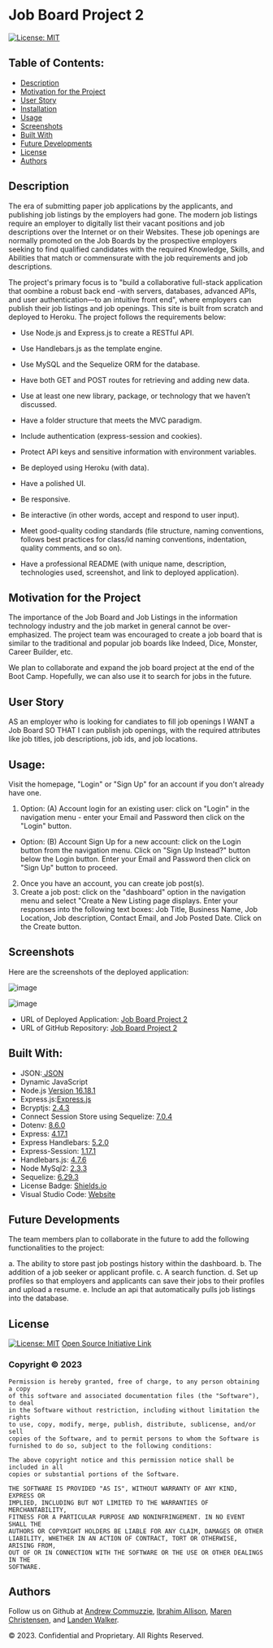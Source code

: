 # Job Board Project 2
[![License: MIT](https://img.shields.io/badge/License-MIT-yellow.svg)](https://opensource.org/licenses/MIT)

## Table of Contents:
- [Description](#Description)
- [Motivation for the Project](#Motivation-for-the-Project)
- [User Story](#User-Story)
- [Installation](#Installation)
- [Usage](#Usage)
- [Screenshots](#Screenshots)
- [Built With](#Built-With)
- [Future Developments](#Future-Developments)
- [License](#License)
- [Authors](#Authors)


## Description

The era of submitting paper job applications by the applicants, and publishing job listings by the employers had gone. The modern job listings require an employer to digitally list their vacant positions and job descriptions over the Internet or on their Websites. These job openings are normally promoted on the Job Boards by the prospective employers seeking to find qualified candidates with the required Knowledge, Skills, and Abilities that match or commensurate with the job requirements and job descriptions.

The project's primary focus is to "build a collaborative full-stack application that oombine a robust back end -with servers, databases, advanced APIs, and user authentication—to an intuitive front end", where employers can publish their job listings and job openings. This site is built from scratch and deployed to Heroku. The project follows the requirements below:

- Use Node.js and Express.js to create a RESTful API.

- Use Handlebars.js as the template engine.

- Use MySQL and the Sequelize ORM for the database.

- Have both GET and POST routes for retrieving and adding new data.

- Use at least one new library, package, or technology that we haven’t discussed.

- Have a folder structure that meets the MVC paradigm.

- Include authentication (express-session and cookies).

- Protect API keys and sensitive information with environment variables.

- Be deployed using Heroku (with data).

- Have a polished UI.

- Be responsive.

- Be interactive (in other words, accept and respond to user input).

- Meet good-quality coding standards (file structure, naming conventions, follows best practices for class/id naming conventions, indentation, quality comments, and so on).

- Have a professional README (with unique name, description, technologies used, screenshot, and link to deployed application).

## Motivation for the Project

The importance of the Job Board and Job Listings in the information technology industry and the job market in general cannot be over-emphasized. The project team was encouraged to create a job board that is similar to the traditional and popular job boards like Indeed, Dice, Monster, Career Builder, etc.

We plan to collaborate and expand the job board project at the end of the Boot Camp. Hopefully, we can also use it to search for jobs in the future. 

## User Story

AS an employer who is looking for candiates to fill job openings
I WANT a Job Board
SO THAT I can publish job openings, with the required attributes like job titles, job descriptions, job ids, and job locations.

## Usage:

Visit the homepage, "Login" or "Sign Up" for an account if you don't already have one.

1. Option: (A) Account login for an existing user: click on "Login" in the navigation menu - enter your Email and Password then click on the "Login" button.
- Option: (B) Account Sign Up for a new account: click on the Login button from the navigation menu. Click on "Sign Up Instead?" button below the Login button. Enter your Email and Password then click on "Sign Up" button to proceed.
2. Once you have an account, you can create job post(s).
3. Create a job post: click on the "dashboard" option in the navigation menu and select "Create a New Listing page displays. Enter your responses into the following text boxes: Job Title, Business Name, Job Location, Job description, Contact Email, and Job Posted Date. Click on the Create button.


## Screenshots

Here are the screenshots of the deployed application:

![image](https://github.com/mj470/job-board-project-2/assets/116689797/75f1348b-d4f2-4b53-baf3-6ee6c579539a)

![image](https://github.com/mj470/job-board-project-2/assets/116689797/f6e1955b-95b1-4b74-8b9b-e36303215b2f)



- URL of Deployed Application: [Job Board Project 2](https://job-board-project-2-e40bf6d683ab.herokuapp.com/)
- URL of GitHub Repository: [Job Board Project 2](http://www.github.com/mj470/job-board-project-2)


## Built With:
- JSON:[ JSON](https://www.npmjs.com/package/json)
- Dynamic JavaScript
- Node.js [Version 16.18.1](https://nodejs.org/en/blog/release/v16.18.1/)
- Express.js:[Express.js](https://expressjs.com/en/starter/installing.html)
- Bcryptjs: [2.4.3](https://www.npmjs.com/package/bcryptjs)
- Connect Session Store using Sequelize: [7.0.4](https://www.npmjs.com/package/connect-session-sequelize)
- Dotenv: [8.6.0](https://www.npmjs.com/package/dotenv)
- Express: [4.17.1](https://www.npmjs.com/package/express)
- Express Handlebars: [5.2.0](https://www.npmjs.com/package/express-handlebars)
- Express-Session: [1.17.1](https://www.npmjs.com/package/express-session)
- Handlebars.js: [4.7.6](https://www.npmjs.com/package/handlebars)
- Node MySql2: [2.3.3](https://www.npmjs.com/package/mysql2)
- Sequelize: [6.29.3](https://www.npmjs.com/package/sequelize)
- License Badge: [Shields.io](https://shields.io/)
- Visual Studio Code: [Website](https://code.visualstudio.com/)


## Future Developments

The team members plan to collaborate in the future to add the following functionalities to the project:

a. The ability to store past job postings history within the dashboard.
b. The addition of a job seeker or applicant profile.
c. A search function.
d. Set up profiles so that employers and applicants can save their jobs to their profiles and upload a resume.
e. Include an api that automatically pulls job listings into the database.

## License
  
[![License: MIT](https://img.shields.io/badge/License-MIT-yellow.svg)](https://opensource.org/licenses/MIT) [Open Source Initiative Link](https://opensource.org/licenses/MIT)

### Copyright © 2023 
```
Permission is hereby granted, free of charge, to any person obtaining a copy
of this software and associated documentation files (the "Software"), to deal
in the Software without restriction, including without limitation the rights
to use, copy, modify, merge, publish, distribute, sublicense, and/or sell
copies of the Software, and to permit persons to whom the Software is
furnished to do so, subject to the following conditions:

The above copyright notice and this permission notice shall be included in all
copies or substantial portions of the Software.

THE SOFTWARE IS PROVIDED "AS IS", WITHOUT WARRANTY OF ANY KIND, EXPRESS OR
IMPLIED, INCLUDING BUT NOT LIMITED TO THE WARRANTIES OF MERCHANTABILITY,
FITNESS FOR A PARTICULAR PURPOSE AND NONINFRINGEMENT. IN NO EVENT SHALL THE
AUTHORS OR COPYRIGHT HOLDERS BE LIABLE FOR ANY CLAIM, DAMAGES OR OTHER
LIABILITY, WHETHER IN AN ACTION OF CONTRACT, TORT OR OTHERWISE, ARISING FROM,
OUT OF OR IN CONNECTION WITH THE SOFTWARE OR THE USE OR OTHER DEALINGS IN THE
SOFTWARE.
```

## Authors

Follow us on Github at [Andrew Commuzzie](https://github.com/AComuzzie), [Ibrahim Allison](https://github.com/IbrahimAllison), [Maren Christensen](https://github.com/mj470), and [Landen Walker](https://github.com/lwalker107).

© 2023. Confidential and Proprietary. All Rights Reserved.
